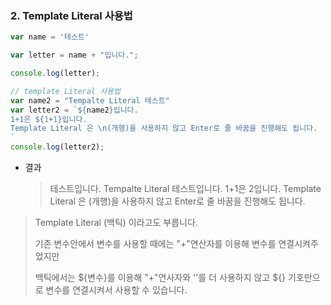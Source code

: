 ### 2. Template Literal 사용법

```javascript
var name = '테스트'

var letter = name + "입니다.";

console.log(letter);

// template Literal 사용법
var name2 = "Tempalte Literal 테스트"
var letter2 = `${name2}입니다.
1+1은 ${1+1}입니다.
Template Literal 은 \n(개행)을 사용하지 않고 Enter로 줄 바꿈을 진행해도 됩니다.
`
console.log(letter2);
```

- 결과

  > 테스트입니다.
  > Tempalte Literal 테스트입니다.
  > 1+1은 2입니다.
  > Template Literal 은
  > (개행)을 사용하지 않고 Enter로 줄 바꿈을 진행해도 됩니다.



> Template Literal (백틱) 이라고도 부릅니다.
>
> 기존 변수안에서 변수를 사용할 때에는 "+"연산자를 이용해 변수를 연결시켜주었지만
>
> 백틱에서는 ${변수}를 이용해 "+"연사자와 ''를 더 사용하지 않고 ${} 기호만으로 변수를 연결시켜서 사용할 수 있습니다.